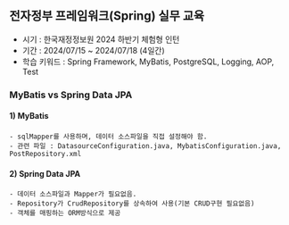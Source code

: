 ## 전자정부 프레임워크(Spring) 실무 교육

- 시기 : 한국재정정보원 2024 하반기 체험형 인턴
- 기간 : 2024/07/15 ~ 2024/07/18 (4일간)
- 학습 키워드 : Spring Framework, MyBatis, PostgreSQL, Logging, AOP, Test

### MyBatis vs Spring Data JPA
#### 1) MyBatis
    - sqlMapper를 사용하며, 데이터 소스파일을 직접 설정해야 함.
    - 관련 파일 : DatasourceConfiguration.java, MybatisConfiguration.java, PostRepository.xml
#### 2) Spring Data JPA
    - 데이터 소스파일과 Mapper가 필요없음.
    - Repository가 CrudRepository를 상속하여 사용(기본 CRUD구현 필요없음)
    - 객체를 매핑하는 ORM방식으로 제공